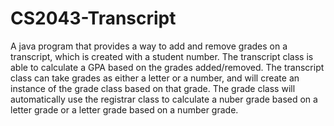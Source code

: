 # CS2043-Transcript
A java program that provides a way to add and remove grades on a transcript, which is created with a student number.  The transcript class is able to calculate a GPA based on the grades added/removed.  The transcript class can take grades as either a letter or a number, and will create an instance of the grade class based on that grade.  The grade class will automatically use the registrar class to calculate a nuber grade based on a letter grade or a letter grade based on a number grade.
